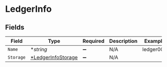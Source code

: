 # LedgerInfo


## Fields

| Field                                                          | Type                                                           | Required                                                       | Description                                                    | Example                                                        |
| -------------------------------------------------------------- | -------------------------------------------------------------- | -------------------------------------------------------------- | -------------------------------------------------------------- | -------------------------------------------------------------- |
| `Name`                                                         | **string*                                                      | :heavy_minus_sign:                                             | N/A                                                            | ledger001                                                      |
| `Storage`                                                      | [*LedgerInfoStorage](../../models/shared/ledgerinfostorage.md) | :heavy_minus_sign:                                             | N/A                                                            |                                                                |
